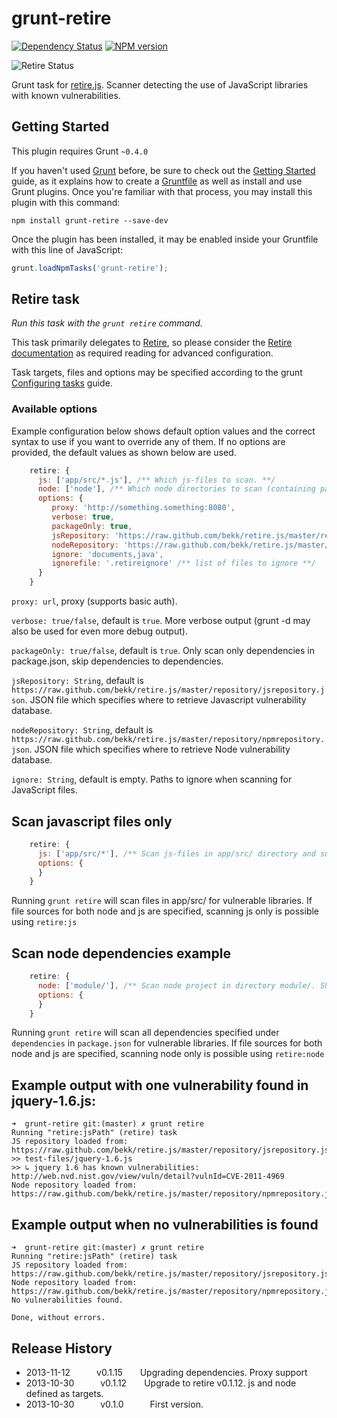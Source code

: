 # grunt-retire

[![Dependency Status](https://gemnasium.com/bekk/grunt-retire.png)](https://gemnasium.com/bekk/grunt-retire)
[![NPM version](https://badge.fury.io/js/grunt-retire.png)](http://badge.fury.io/js/grunt-retire)

![Retire Status](http://retire.insecurity.today/api/image?uri=https://raw.githubusercontent.com/bekk/grunt-retire/master/package.json)

Grunt task for [retire.js](https://github.com/bekk/retire.js). Scanner detecting the use of JavaScript libraries with known vulnerabilities.



## Getting Started
This plugin requires Grunt `~0.4.0`

If you haven't used [Grunt](http://gruntjs.com/) before, be sure to check out the [Getting Started](http://gruntjs.com/getting-started) guide, as it explains how to create a [Gruntfile](http://gruntjs.com/sample-gruntfile) as well as install and use Grunt plugins. Once you're familiar with that process, you may install this plugin with this command:

```shell
npm install grunt-retire --save-dev
```

Once the plugin has been installed, it may be enabled inside your Gruntfile with this line of JavaScript:

```js
grunt.loadNpmTasks('grunt-retire');
```




## Retire task
_Run this task with the `grunt retire` command._

This task primarily delegates to [Retire][], so please consider the [Retire documentation][] as required reading for advanced configuration.

[Retire]: https://github.com/bekk/retire.js
[Retire documentation]: https://github.com/bekk/retire.js

Task targets, files and options may be specified according to the grunt [Configuring tasks](http://gruntjs.com/configuring-tasks) guide.

### Available options
Example configuration below shows default option values and the correct syntax to use if you want to override any of them. If no options are provided, the default values as shown below are used.

```js
    retire: {
      js: ['app/src/*.js'], /** Which js-files to scan. **/
      node: ['node'], /** Which node directories to scan (containing package.json). **/
      options: {
         proxy: 'http://something.something:8080',
         verbose: true,
         packageOnly: true, 
         jsRepository: 'https://raw.github.com/bekk/retire.js/master/repository/jsrepository.json',
         nodeRepository: 'https://raw.github.com/bekk/retire.js/master/repository/npmrepository.json',
         ignore: 'documents,java',
         ignorefile: '.retireignore' /** list of files to ignore **/
      }
    }
```

`proxy: url`, proxy (supports basic auth).

`verbose: true/false`, default is `true`. More verbose output (grunt -d may also be used for even more debug output).

`packageOnly: true/false`, default is `true`. Only scan only dependencies in package.json, skip dependencies to dependencies.

`jsRepository: String`, default is `https://raw.github.com/bekk/retire.js/master/repository/jsrepository.json`. JSON file which specifies where to retrieve Javascript vulnerability database.

`nodeRepository: String`, default is `https://raw.github.com/bekk/retire.js/master/repository/npmrepository.json`. JSON file which specifies where to retrieve Node vulnerability database.

`ignore: String`, default is empty. Paths to ignore when scanning for JavaScript files.


## Scan javascript files only
```js
    retire: {
      js: ['app/src/*'], /** Scan js-files in app/src/ directory and subdirectories. **/
      options: {
      }
    }
```

Running ```grunt retire``` will scan files in app/src/ for vulnerable libraries. If file sources for both node and js are specified, scanning js only is possible using `retire:js`

## Scan node dependencies example
```js
    retire: {
      node: ['module/'], /** Scan node project in directory module/. Should be ['.'] for normal projects **/
      options: {
      }
    }
```
Running ```grunt retire``` will scan all dependencies specified under `dependencies` in `package.json` for vulnerable libraries. If file sources for both node and js are specified, scanning node only is possible using `retire:node`


## Example output with one vulnerability found in jquery-1.6.js:

```
➜  grunt-retire git:(master) ✗ grunt retire
Running "retire:jsPath" (retire) task
JS repository loaded from: https://raw.github.com/bekk/retire.js/master/repository/jsrepository.json
>> test-files/jquery-1.6.js
>> ↳ jquery 1.6 has known vulnerabilities: http://web.nvd.nist.gov/view/vuln/detail?vulnId=CVE-2011-4969
Node repository loaded from: https://raw.github.com/bekk/retire.js/master/repository/npmrepository.json
```



## Example output when no vulnerabilities is found
```
➜  grunt-retire git:(master) ✗ grunt retire
Running "retire:jsPath" (retire) task
JS repository loaded from: https://raw.github.com/bekk/retire.js/master/repository/jsrepository.json
Node repository loaded from: https://raw.github.com/bekk/retire.js/master/repository/npmrepository.json
No vulnerabilities found.

Done, without errors.
```


## Release History

 * 2013-11-12   v0.1.15  Upgrading dependencies. Proxy support
 * 2013-10-30   v0.1.12  Upgrade to retire v0.1.12. js and node defined as targets.
 * 2013-10-30   v0.1.0   First version.
